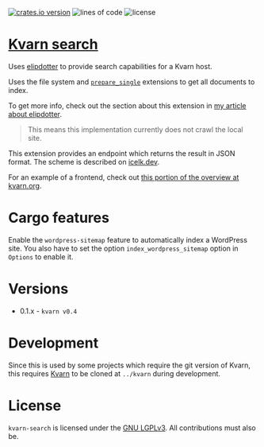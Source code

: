 [![crates.io version](https://img.shields.io/crates/v/kvarn-search)](https://crates.io/crates/kvarn-search)
![lines of code](https://img.shields.io/tokei/lines/github/Icelk/kvarn-search)
![license](https://img.shields.io/github/license/Icelk/kvarn-search)

# [Kvarn search](https://kvarn.org/search.)

Uses [elipdotter](https://github.com/Icelk/elipdotter)
to provide search capabilities for a Kvarn host.

Uses the file system and [`prepare_single`](https://doc.kvarn.org/kvarn/extensions/struct.Extensions.html#method.get_prepare_single)
extensions to get all documents to index.

To get more info, check out the section about this extension in [my article about elipdotter](https://icelk.dev/articles/search-engine.#kvarn-integration).

> This means this implementation currently does not crawl the local site.

This extension provides an endpoint which returns the result in JSON format. The scheme is described on [icelk.dev](https://icelk.dev/api/#search).

For an example of a frontend, check out [this portion of the overview at kvarn.org](https://kvarn.org/search.#frontend).

# Cargo features

Enable the `wordpress-sitemap` feature to automatically index a WordPress site.
You also have to set the option `index_wordpress_sitemap` option in `Options` to enable it.

# Versions

- 0.1.x - `kvarn v0.4`

# Development

Since this is used by some projects which require the git version of Kvarn, this requires [Kvarn](https://github.com/Icelk/kvarn) to be cloned at `../kvarn` during development.

# License

`kvarn-search` is licensed under the [GNU LGPLv3](COPYING).
All contributions must also be.
